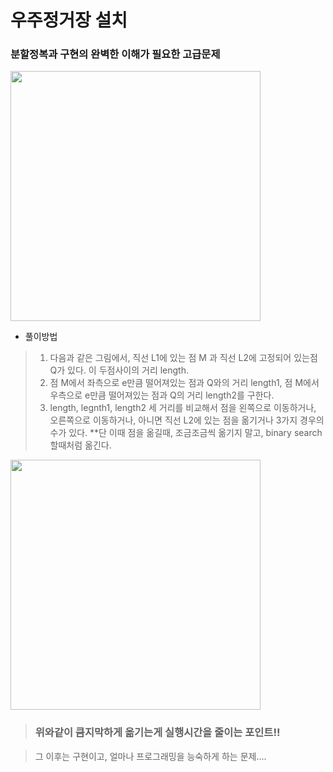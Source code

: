 # 우주정거장 설치 
### 분할정복과 구현의 완벽한 이해가 필요한 고급문제


<img src="https://user-images.githubusercontent.com/63406434/176830185-b30885f7-3882-4e42-a198-5d4e56e29bdf.jpeg" width="400" height="400">
 
* 풀이방법
> 1. 다음과 같은 그림에서, 직선 L1에 있는 점 M 과 직선 L2에 고정되어 있는점 Q가 있다. 이 두점사이의 거리 length.  
> 2. 점 M에서 좌측으로 e만큼 떨어져있는 점과 Q와의 거리 length1, 점 M에서 우측으로 e만큼 떨어져있는 점과 Q의 거리 length2를 구한다.  
> 3. length, legnth1, length2 세 거리를 비교해서 점을 왼쪽으로 이동하거나, 오른쪽으로 이동하거나, 아니면 직선 L2에 있는 점을 옮기거나 3가지 경우의 수가 있다.
> **단 이때 점을 옮길때, 조금조금씩 옮기지 말고, binary search할때처럼 옮긴다. 

<img src="https://user-images.githubusercontent.com/63406434/176830510-d5ef202b-63a3-44ee-8120-dd1be6b05231.jpeg" width="400" height="400">

> ### 위와같이 큼지막하게 옮기는게 실행시간을 줄이는 포인트!!

> 그 이후는 구현이고, 얼마나 프로그래밍을 능숙하게 하는 문제....
